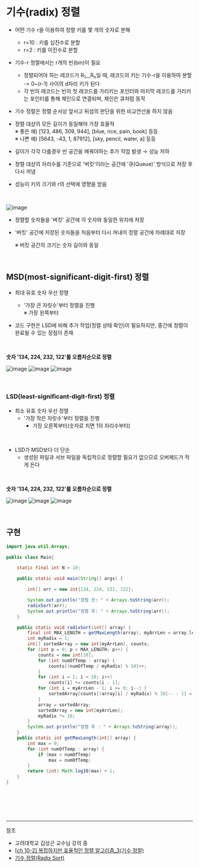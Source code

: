 # 기수(radix) 정렬

 - 어떤 기수 r을 이용하여 정렬 키를 몇 개의 숫자로 분해
    - r=10 : 키를 십진수로 분할
    - r=2 : 키를 이진수로 분할
 - 기수-r 정렬에서는 r개의 빈(bin)이 필요
    - 정렬되어야 하는 레코드가 R<sub>1</sub>,,,R<sub>n</sub>일 때, 레코드의 키는 기수-r을 이용하여 분할 -> 0~(r-1) 사이의 d자리 키가 된다
    - 각 빈의 레코드는 빈의 첫 레코드를 가리키는 포인터와 마지막 레코드를 가리키는 포인터를 통해 체인으로 연결되며, 체인은 큐처럼 동작

- 기수 정렬은 정렬 순서상 앞서고 뒤섬의 판단을 위한 비교연산을 하지 않음

- 정렬 대상의 모든 길이가 동일해야 가장 효율적 <br/>
  ※ 좋은 예) [123, 486, 309, 944], [blue, rice, pain, book] 등등 <br/>
  ※ 나쁜 예) [5643, -43, 1, 87912], [sky, pencil, water, a] 등등 <br/>

- 길이가 각각 다를경우 빈 공간을 메꿔야하는 추가 작업 발생 → 성능 저하

- 정렬 대상의 자리수를 기준으로 '버킷'이라는 공간에 '큐(Queue)' 방식으로 저장 후 다시 꺼냄

- 성능이 키의 크기와 r의 선택에 영향을 받음

<br/>

![image](https://user-images.githubusercontent.com/61372486/128579919-705487c6-39c5-476e-a37d-1d3cefc587e8.png)

- 정렬할 숫자들을 '버킷' 공간에 각 숫자와 동일한 위치에 저장

- '버킷' 공간에 저장된 숫자들을 처음부터 다시 꺼내어 정렬 공간에 차례대로 저장

  ※ 버킷 공간의 크기는 숫자 길이와 동일


<br/>

## MSD(most-significant-digit-first) 정렬

- 최대 유효 숫자 우선 정렬
  - '가장 큰 자릿수'부터 정렬을 진행   
   ※ 가장 왼쪽부터
   
   
- 코드 구현은 LSD에 비해 추가 작업(정렬 상태 확인)이 필요하지만, 중간에 정렬이 완료될 수 있는 장점이 존재


<br/>

**숫자 '134, 224, 232, 122'를 오름차순으로 정렬**

![image](https://user-images.githubusercontent.com/61372486/128580044-07f1dba8-59fc-42df-af3e-830dd4ea2322.png)
![image](https://user-images.githubusercontent.com/61372486/128580055-300b921f-a8d2-4bfd-a2f0-033aaf9a61b7.png)
![image](https://user-images.githubusercontent.com/61372486/128580066-579e108a-4971-4d44-91d5-2ac23d3720f4.png)
    
    
    
      
  
<br/>




### LSD(least-significant-digit-first) 정렬

- 최소 유효 숫자 우선 정렬
  - '가장 작은 자릿수'부터 정렬을 진행
    - 가장 오른쪽부터(숫자로 치면 1의 자리수부터)
    
<br/>

 - LSD가 MSD보다 더 단순
   - 생성된 파일과 서브 파일을 독립적으로 정렬할 필요가 없으므로 오버헤드가 적게 든다
   
<br/>

**숫자 '134, 224, 232, 122'를 오름차순으로 정렬**

![image](https://user-images.githubusercontent.com/61372486/128579941-72221b43-7ba4-44ae-8f76-9d951a26fed9.png)
![image](https://user-images.githubusercontent.com/61372486/128579963-a57df7f6-8b4c-4c08-8324-a83668feb783.png)
![image](https://user-images.githubusercontent.com/61372486/128579970-a1c56098-c72a-4f17-a219-0e038ab2c562.png)



<br/>

## 구현

```java
import java.util.Arrays;

public class Main{

    static final int N = 10;

    public static void main(String[] args) {

        int[] arr = new int{134, 224, 232, 122};

        System.out.println("정렬 전: " + Arrays.toString(arr));
        radixSort(arr);
        System.out.println("정렬 후: " + Arrays.toString(arr));
    }

    public static void radixSort(int[] array) {
        final int MAX_LENGTH = getMaxLength(array), myArrLen = array.length;
        int myRadix = 1;
        int[] sortedArray = new int[myArrLen], counts;
        for (int p = 0; p < MAX_LENGTH; p++) {
            counts = new int[10];
            for (int numOfTemp : array) {
                counts[(numOfTemp / myRadix) % 10]++;
            }
            for (int i = 1; i < 10; i++)
                counts[i] += counts[i - 1];
            for (int i = myArrLen - 1; i >= 0; i--) {
                sortedArray[counts[(array[i] / myRadix) % 10]-- - 1] = array[i];
            }
            array = sortedArray;
            sortedArray = new int[myArrLen];
            myRadix *= 10;
        }
        System.out.println("정렬 후 : " + Arrays.toString(array));
    }
    public static int getMaxLength(int[] array) {
        int max = 0;
        for (int numOfTemp : array) {
            if (max < numOfTemp)
                max = numOfTemp;
        }
        return (int) Math.log10(max) + 1;
    }
}
```


   
<br/><br/><br/><br/>
   
---
참조
- 고려대학교 김상곤 교수님 강의 중
- [[ch 10-2] 복잡하지만 효율적인 정렬 알고리즘_3(기수 정렬)](https://yahma.tistory.com/82)
- [기수 정렬(Radix Sort)](https://m.blog.naver.com/PostView.naver?isHttpsRedirect=true&blogId=kibum1223&logNo=220445105875)